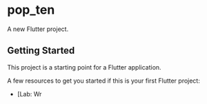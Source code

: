 # pop_ten

A new Flutter project.

## Getting Started

This project is a starting point for a Flutter application.

A few resources to get you started if this is your first Flutter project:

- [Lab: Wr